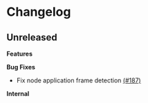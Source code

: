 # Changelog

## Unreleased

**Features**

**Bug Fixes**

- Fix node application frame detection [(#187)](https://github.com/getsentry/vroom/pull/187)

**Internal**
